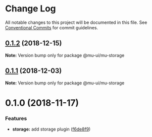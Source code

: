 # Change Log

All notable changes to this project will be documented in this file.
See [Conventional Commits](https://conventionalcommits.org) for commit guidelines.

## [0.1.2](https://github.com/mu-ui/mu-ui/compare/@mu-ui/mu-storage@0.1.1...@mu-ui/mu-storage@0.1.2) (2018-12-15)

**Note:** Version bump only for package @mu-ui/mu-storage





## [0.1.1](https://github.com/mu-ui/mu-ui/compare/@mu-ui/mu-storage@0.1.0...@mu-ui/mu-storage@0.1.1) (2018-12-03)

**Note:** Version bump only for package @mu-ui/mu-storage





# 0.1.0 (2018-11-17)


### Features

* **storage:** add storage plugin ([f6de8f9](https://github.com/mu-ui/mu-ui/commit/f6de8f9))
